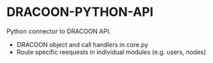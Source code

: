 # DRACOON-PYTHON-API

Python connector to DRACOON API. 
- DRACOON object and call handlers in core.py
- Route specific reequests in individual modules (e.g. users, nodes)